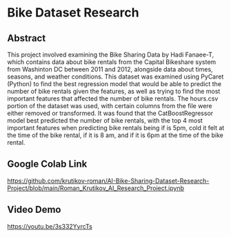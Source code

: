 # Bike Dataset Research

## Abstract

This project involved examining the Bike Sharing Data by Hadi Fanaee-T, which contains data about bike rentals from the Capital Bikeshare system from Washinton DC between 2011 and 2012, alongside data about times, seasons, and weather conditions. This dataset was examined using PyCaret (Python) to find the best regression model that would be able to predict the number of bike rentals given the features, as well as trying to find the most important features that affected the number of bike rentals. The hours.csv portion of the dataset was used, with certain columns from the file were either removed or transformed. It was found that the CatBoostRegressor model best predicted the number of bike rentals, with the top 4 most important features when predicting bike rentals being if is 5pm, cold it felt at the time of the bike rental, if it is 8 am, and if it is 6pm at the time of the bike rental.

## Google Colab Link

https://github.com/krutikov-roman/AI-Bike-Sharing-Dataset-Research-Project/blob/main/Roman_Krutikov_AI_Research_Project.ipynb

## Video Demo

https://youtu.be/3s332YyrcTs
